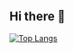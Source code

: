 ## Hi there 👋
[![Top Langs](https://github-readme-stats.vercel.app/api/top-langs/?username=truongtruong373&layout=compact&langs_count=10)](https://github.com/anuraghazra/github-readme-stats)

<!--
**truongtruong373/truongtruong373** is a ✨ _special_ ✨ repository because its `README.md` (this file) appears on your GitHub profile.

Here are some ideas to get you started:

- 🔭 I’m currently working on ...
- 🌱 I’m currently learning ...
- 👯 I’m looking to collaborate on ...
- 🤔 I’m looking for help with ...
- 💬 Ask me about ...
- 📫 How to reach me: ...
- 😄 Pronouns: ...
- ⚡ Fun fact: ...
-->
